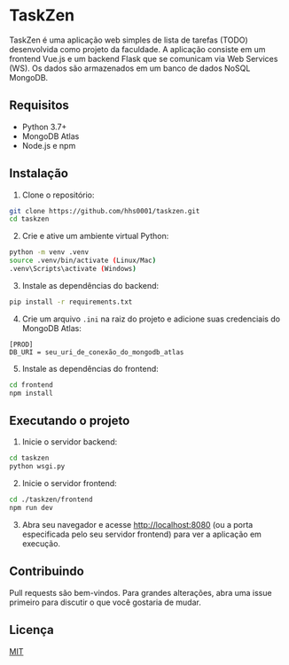 # TaskZen

TaskZen é uma aplicação web simples de lista de tarefas (TODO) desenvolvida como projeto da faculdade. A aplicação consiste em um frontend Vue.js e um backend Flask que se comunicam via Web Services (WS). Os dados são armazenados em um banco de dados NoSQL MongoDB.

## Requisitos

- Python 3.7+
- MongoDB Atlas
- Node.js e npm

## Instalação

1. Clone o repositório:

```bash
git clone https://github.com/hhs0001/taskzen.git
cd taskzen
```


2. Crie e ative um ambiente virtual Python:

```bash
python -m venv .venv
source .venv/bin/activate (Linux/Mac)
.venv\Scripts\activate (Windows)
```

3. Instale as dependências do backend:

```bash
pip install -r requirements.txt
```

4. Crie um arquivo `.ini` na raiz do projeto e adicione suas credenciais do MongoDB Atlas:

```
[PROD]
DB_URI = seu_uri_de_conexão_do_mongodb_atlas
```

5. Instale as dependências do frontend:

```bash
cd frontend
npm install
```

## Executando o projeto

1. Inicie o servidor backend:

```bash
cd taskzen
python wsgi.py
```

2. Inicie o servidor frontend:

```bash
cd ./taskzen/frontend
npm run dev
```

3. Abra seu navegador e acesse [http://localhost:8080](http://localhost:8080) (ou a porta especificada pelo seu servidor frontend) para ver a aplicação em execução.

## Contribuindo

Pull requests são bem-vindos. Para grandes alterações, abra uma issue primeiro para discutir o que você gostaria de mudar.

## Licença

[MIT](https://choosealicense.com/licenses/mit/)
